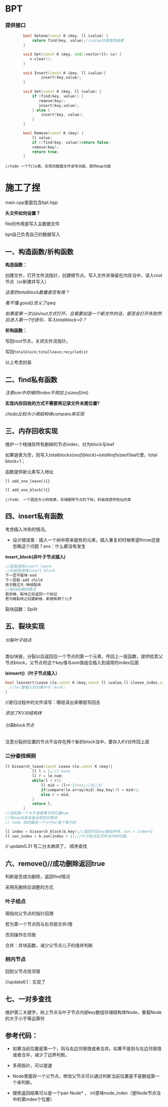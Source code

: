 # BPT

### 提供接口

```c++
        bool Getone(const K &key, ll &value) {
            return find(key, value);//value存储查找结果
        }

        void Get(const K &key, std::vector<ll> &v) {
           v.clear();
        }
        
        void Insert(const K &key, ll &value){
                insert(key,value);
        }
        
        void Set(const K &key, ll &value) {
            if (find(key, value)) {
               remove(key);
               insert(key,value);
            } else {
                insert(key, value);
            }
        }

        bool Remove(const K &key) {
            ll value;
            if (!find(key, value))return false;
            remove(key);
            return true;
        }
```

`//todo 一个file类，实现向数据文件读写功能，提供map功能`

# 施工了捏

main.cpp里面包含bpt.hpp 

**头文件如何设置？**

file的作用是写入主数据文件

bpt自己负责自己的数据写入

## 一、构造函数/析构函数

**构造函数：**

创建文件，打开文件流指针，创建根节点，写入文件并保留在内存当中，读入root节点（or新建并写入）

*这里的totalblock数量是否有用？*

*看不懂.good()含义了qwq* 

*如果是第一次以in/out方式打开，且需要创造一个新文件的话，是否会打开失败然后进入第一个if语句，写入totalblock=0？*

**析构函数：**

写回root节点，关闭文件流指针。

写回`totalblock;totalleave;recycledist`

以上考虑封装

## 二、find私有函数

*注意son中存储的index不用加上sizeof(int)*

**实现内存回收的方式不需要再记录文件末尾位置?**

*//todo比较大小用结构体compare来实现*

## 三、内存回收实现

维护一个栈储存所有删掉的节点index，分为block与leaf

如果链表为空，则写入totalblock*sizeof(block)+totalleaf*sizeof(leaf)里，total block+1；

函数提供新元素写入地址

`ll add_one_leave(){}`

`ll add_one_block(){}`

`//todo  一个固定大小的链表，存储删除节点的下标，封装成提供地址的类 `

## 四、insert私有函数

考虑插入冲突的情况。

* 设计错误类：插入一个树中原来就有的元素，插入重复的时候希望throw还是忽略这个问题？ans：什么都没有发生

**insert_block(非叶子节点插入)**

```c++
//底层调用insert_leave
//非底层调用insert_block
下一层不裂块-end
下一层裂-add child
孩子数过大-继续裂块
//裂块到根的情况
若非根，裂块之后返回一个标记
若为根裂块之后建新根，新根有两个儿子
```

裂块函数：Spilit

## 五、裂块实现

###### 分裂叶子结点

类似块链，分裂以后返回后一个节点的第一个元素，传回上一层函数，提供给其父节点block，父节点将这个key值与son值组合插入到调用的index后面

**leinsert()（叶子节点插入）**

```c++
bool leinsert(Leave &le,const K &key,const ll &value,ll &leave_index,const ll &now_index){
  //le:要插入的对象叶子；kv对；
}
```

//递归过程中的文件读写：哪层读出来哪层写回去

*添加了KV对结构体*

###### 分裂block节点

注意分裂的位置的节点不会存在两个新的block当中，要存入KV对传回上层

### ~~二分查找规则~~

```c++
ll bisearch_leave(const Leave &le,const K &key){
            ll l = 1;//1 base
            ll r = le.num;
            while(l < r){
                ll mid = (l+r-1)>>1;//左二分
                if(compare(le.array[mid].key,key))l = mid+1;
                else r = mid;
            }
            return l;
        }
//找到第一个大于或者等于的位置num
//将num及其本身全部往后移动
// todo 找到最后一个小于or某个等于的
```

```c++
ll index = bisearch_block(b,key);//返回对应key数组序号，son = index+1
ll son_index = b.son[index + 1];//叶子结点在文件当中的位置。
```

// update5.31 写二分太麻烦了， 顺序查找

## 六、remove()//成功删除返回true

判断是否成功删除，返回find情况

采用先删除后调整的方式

### 叶子结点

用指向父节点的指针回溯

若为第一个节点则与右邻居合并/借

否则操作左邻居

合并：并块函数，减少父节点儿子的值并判断

### 树内节点

回到父节点找邻居

//update6.1：实现了

## 七、一对多查找

维护第二关键字，树上节点与叶子节点内部key数组存储结构体Node，重载Node的大于小于等运算符

## 参考代码：

* 如果当前位置是第一个，则与右边邻居借或者合并。如果不是则与左边邻居借或者合并，减少了边界判断。

* 多用指针，可以提速

* Node里面存一个父节点，修改父节点可以通过判断当前位置是不是数组第一个来判断。
* 搜索返回结果可以是一个pair Node* ， int意味node_index（是Node节点当中的第index个位置）

